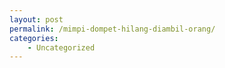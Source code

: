 ```yaml
---
layout: post
permalink: /mimpi-dompet-hilang-diambil-orang/
categories:
    - Uncategorized
---
```


